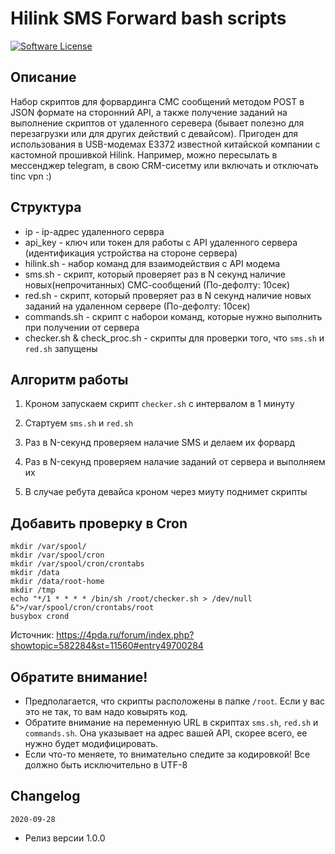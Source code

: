 # Hilink SMS Forward bash scripts
[![Software License](https://img.shields.io/badge/license-MIT-brightgreen.svg)](LICENSE)

## Описание
Набор скриптов для форвардинга СМС сообщений методом POST в JSON формате на сторонний API, а также получение заданий на выполнение скриптов от удаленного серевера (бывает полезно для перезагрузки или для других действий с девайсом). Пригоден для использования в USB-модемах E3372 известной китайской компании c кастомной прошивкой Hilink. Например, можно пересылать в мессенджер telegram, в свою CRM-сисетму или включать и отключать tinc vpn :)


## Структура

* ip - ip-адрес удаленного сервра
* api_key - ключ или токен для работы с API удаленного сервера (идентификация устройства на стороне сервера)
* hilink.sh - набор команд для взаимодействия с API модема
* sms.sh - скрипт, который проверяет раз в N секунд наличие новых(непрочитанных) СМС-сообщений (По-дефолту: 10сек)
* red.sh - скрипт, который проверяет раз в N секунд наличие новых заданий на удаленном сервере (По-дефолту: 10сек)
* commands.sh - скрипт с наборои команд, которые нужно выполнить при получении от сервера
* checker.sh & check_proc.sh - скрипты для проверки того, что `sms.sh` и `red.sh` запущены


## Алгоритм работы

1. Кроном запускаем скрипт `checker.sh` с интервалом в 1 минуту
2. Стартуем `sms.sh` и `red.sh`
3. Раз в N-секунд проверяем налачие SMS и делаем их форвард
4. Раз в N-секунд проверяем налачие заданий от сервера и выполняем их

0. В случае ребута девайса кроном через миуту поднимет скрипты

## Добавить проверку в Cron
```
mkdir /var/spool/
mkdir /var/spool/cron
mkdir /var/spool/cron/crontabs
mkdir /data
mkdir /data/root-home
mkdir /tmp
echo "*/1 * * * * /bin/sh /root/checker.sh > /dev/null &">/var/spool/cron/crontabs/root
busybox crond
```
Источник: https://4pda.ru/forum/index.php?showtopic=582284&st=11560#entry49700284

## Обратите внимание!

* Предполагается, что скрипты расположены в папке `/root`. Если у вас это не так, то вам надо ковырять код.
* Обратите внимание на переменную URL в скриптах `sms.sh`, `red.sh` и `commands.sh`. Она указывает на адрес вашей API, скорее всего, ее нужно будет модифицировать.
* Если что-то меняете, то внимательно следите за кодировкой! Все должно быть исключительно в UTF-8

## Changelog

`2020-09-28`
* Релиз версии 1.0.0